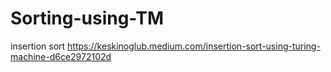 # Sorting-using-TM
insertion sort
https://keskinoglub.medium.com/insertion-sort-using-turing-machine-d6ce2972102d
